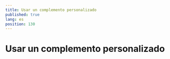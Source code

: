 ```yaml
---
title: Usar un complemento personalizado
published: true
lang: es
position: 130
---
```


# Usar un complemento personalizado
